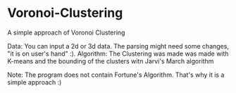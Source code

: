 # Voronoi-Clustering
A simple approach of Voronoi Clustering
 
Data: You can input a 2d or 3d data. The parsing might need some changes, "it is on user's hand" :).
Algorithm: The Clustering was made was made with K-means and the bounding of the clusters witn Jarvi's March algorithm

Note: The program does not contain Fortune's Algorithm. That's why it is a simple approach :)
